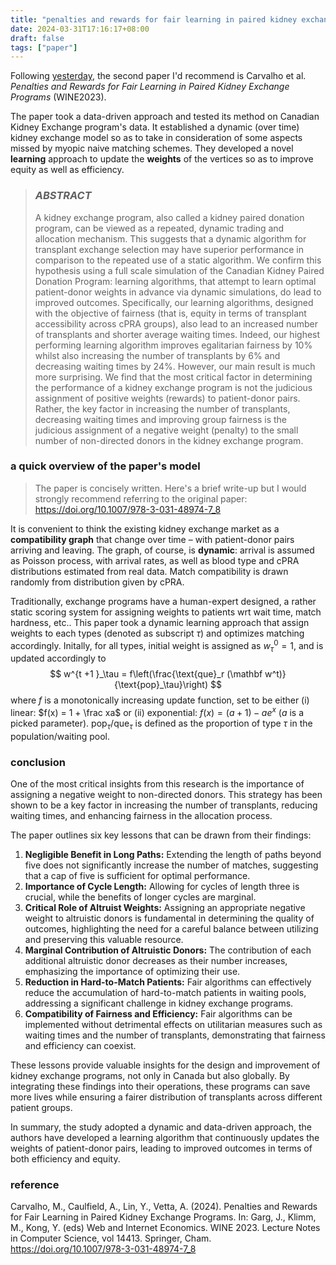 ```yaml
---
title: "penalties and rewards for fair learning in paired kidney exchange programs"
date: 2024-03-31T17:16:17+08:00
draft: false
tags: ["paper"]
---
```


Following [yesterday](/posts/optimizing_kidney_exchanges), the second paper I'd recommend is Carvalho et al. *Penalties and Rewards for Fair Learning in Paired Kidney Exchange Programs* (WINE2023).

The paper took a data-driven approach and tested its method on Canadian Kidney Exchange program's data. It established a dynamic (over time) kidney exchange model so as to take in consideration of some aspects missed by myopic naive matching schemes. They developed a novel **learning** approach to update the **weights** of the vertices so as to improve equity as well as efficiency.

> ### *ABSTRACT*
>
> A kidney exchange program, also called a kidney paired donation program, can be viewed as a repeated, dynamic trading and allocation mechanism. This suggests that a dynamic algorithm for transplant exchange selection may have superior performance in comparison to the repeated use of a static algorithm. We confirm this hypothesis using a full scale simulation of the Canadian Kidney Paired Donation Program: learning algorithms, that attempt to learn optimal patient-donor weights in advance via dynamic simulations, do lead to improved outcomes. Specifically, our learning algorithms, designed with the objective of fairness (that is, equity in terms of transplant accessibility across cPRA groups), also lead to an increased number of transplants and shorter average waiting times. Indeed, our highest performing learning algorithm improves egalitarian fairness by 10% whilst also increasing the number of transplants by 6% and decreasing waiting times by 24%. However, our main result is much more surprising. We find that the most critical factor in determining the performance of a kidney exchange program is not the judicious assignment of positive weights (rewards) to patient-donor pairs. Rather, the key factor in increasing the number of transplants, decreasing waiting times and improving group fairness is the judicious assignment of a negative weight (penalty) to the small number of non-directed donors in the kidney exchange program.

### a quick overview of the paper's model

> The paper is concisely written. Here's a brief write-up but I would strongly recommend referring to the original paper: https://doi.org/10.1007/978-3-031-48974-7_8

It is convenient to think the existing kidney exchange market as a **compatibility graph** that change over time – with patient-donor pairs arriving and leaving. The graph, of course, is **dynamic**: arrival is assumed as Poisson process, with arrival rates, as well as blood type and cPRA distributions estimated from real data. Match compatibility is drawn randomly from distribution given by cPRA.

Traditionally, exchange programs have a human-expert designed, a rather static scoring system for assigning weights to patients wrt wait time, match hardness, etc.. This paper took a dynamic learning approach that assign weights to each types (denoted as subscript $\tau$) and optimizes matching accordingly. Initally, for all types, initial weight is assigned as $w^0_\tau = 1$, and is updated accordingly to
$$
w^{t +1 }_\tau = f\left(\frac{\text{que}_r (\mathbf w^t)}{\text{pop}_\tau}\right)
$$
where $f$ is a monotonically increasing update function, set to be either (i) linear: $f(x) = 1 + \frac xa$ or (ii) exponential: $f(x) = (a + 1) - ae^x$ ($a$ is a picked parameter​). $\text{pop}_\tau$/$\text{que}_\tau$ is defined as the proportion of type $\tau$ in the population/waiting pool.

### conclusion

One of the most critical insights from this research is the importance of assigning a negative weight to non-directed donors. This strategy has been shown to be a key factor in increasing the number of transplants, reducing waiting times, and enhancing fairness in the allocation process.

The paper outlines six key lessons that can be drawn from their findings:

1. **Negligible Benefit in Long Paths:** Extending the length of paths beyond five does not significantly increase the number of matches, suggesting that a cap of five is sufficient for optimal performance.
2. **Importance of Cycle Length:** Allowing for cycles of length three is crucial, while the benefits of longer cycles are marginal.
3. **Critical Role of Altruist Weights:** Assigning an appropriate negative weight to altruistic donors is fundamental in determining the quality of outcomes, highlighting the need for a careful balance between utilizing and preserving this valuable resource.
4. **Marginal Contribution of Altruistic Donors:** The contribution of each additional altruistic donor decreases as their number increases, emphasizing the importance of optimizing their use.
5. **Reduction in Hard-to-Match Patients:** Fair algorithms can effectively reduce the accumulation of hard-to-match patients in waiting pools, addressing a significant challenge in kidney exchange programs.
6. **Compatibility of Fairness and Efficiency:** Fair algorithms can be implemented without detrimental effects on utilitarian measures such as waiting times and the number of transplants, demonstrating that fairness and efficiency can coexist.

These lessons provide valuable insights for the design and improvement of kidney exchange programs, not only in Canada but also globally. By integrating these findings into their operations, these programs can save more lives while ensuring a fairer distribution of transplants across different patient groups.

In summary, the study adopted a dynamic and data-driven approach, the authors have developed a learning algorithm that continuously updates the weights of patient-donor pairs, leading to improved outcomes in terms of both efficiency and equity.

### reference

Carvalho, M., Caulfield, A., Lin, Y., Vetta, A. (2024). Penalties and Rewards for Fair Learning in Paired Kidney Exchange Programs. In: Garg, J., Klimm, M., Kong, Y. (eds) Web and Internet Economics. WINE 2023. Lecture Notes in Computer Science, vol 14413. Springer, Cham. https://doi.org/10.1007/978-3-031-48974-7_8
